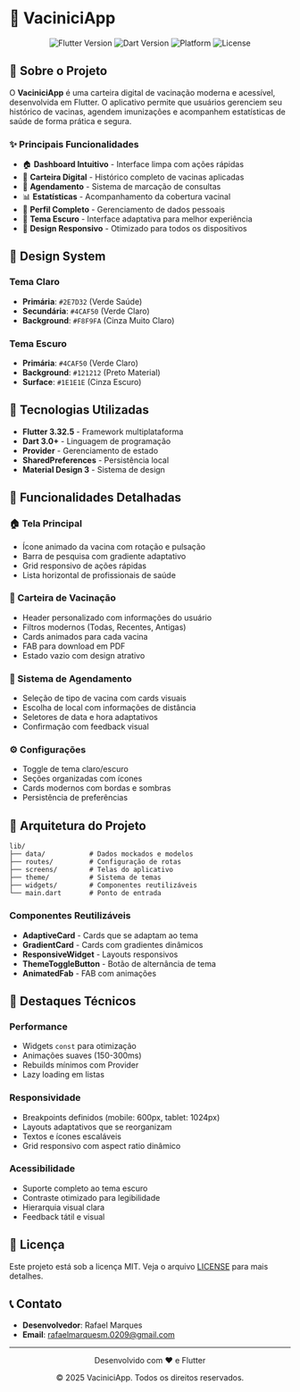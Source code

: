 # 💉 VaciniciApp

<div align="center">
  <img src="https://img.shields.io/badge/Flutter-3.32.5-blue?logo=flutter" alt="Flutter Version">
  <img src="https://img.shields.io/badge/Dart-3.0+-blue?logo=dart" alt="Dart Version">
  <img src="https://img.shields.io/badge/Platform-Android%20%7C%20iOS%20%7C%20Web-green" alt="Platform">
  <img src="https://img.shields.io/badge/License-MIT-yellow" alt="License">
</div>

## 📱 Sobre o Projeto

O **VaciniciApp** é uma carteira digital de vacinação moderna e acessível, desenvolvida em Flutter. O aplicativo permite que usuários gerenciem seu histórico de vacinas, agendem imunizações e acompanhem estatísticas de saúde de forma prática e segura.

### ✨ Principais Funcionalidades

- 🏠 **Dashboard Intuitivo** - Interface limpa com ações rápidas
- 💉 **Carteira Digital** - Histórico completo de vacinas aplicadas
- 📅 **Agendamento** - Sistema de marcação de consultas
- 📊 **Estatísticas** - Acompanhamento da cobertura vacinal
- 👤 **Perfil Completo** - Gerenciamento de dados pessoais
- 🌙 **Tema Escuro** - Interface adaptativa para melhor experiência
- 📱 **Design Responsivo** - Otimizado para todos os dispositivos

## 🎨 Design System

### Tema Claro
- **Primária**: `#2E7D32` (Verde Saúde)
- **Secundária**: `#4CAF50` (Verde Claro)
- **Background**: `#F8F9FA` (Cinza Muito Claro)

### Tema Escuro
- **Primária**: `#4CAF50` (Verde Claro)
- **Background**: `#121212` (Preto Material)
- **Surface**: `#1E1E1E` (Cinza Escuro)

## 🚀 Tecnologias Utilizadas

- **Flutter 3.32.5** - Framework multiplataforma
- **Dart 3.0+** - Linguagem de programação
- **Provider** - Gerenciamento de estado
- **SharedPreferences** - Persistência local
- **Material Design 3** - Sistema de design

## 📱 Funcionalidades Detalhadas

### 🏠 Tela Principal
- Ícone animado da vacina com rotação e pulsação
- Barra de pesquisa com gradiente adaptativo
- Grid responsivo de ações rápidas
- Lista horizontal de profissionais de saúde

### 💉 Carteira de Vacinação
- Header personalizado com informações do usuário
- Filtros modernos (Todas, Recentes, Antigas)
- Cards animados para cada vacina
- FAB para download em PDF
- Estado vazio com design atrativo

### 📅 Sistema de Agendamento
- Seleção de tipo de vacina com cards visuais
- Escolha de local com informações de distância
- Seletores de data e hora adaptativos
- Confirmação com feedback visual

### ⚙️ Configurações
- Toggle de tema claro/escuro
- Seções organizadas com ícones
- Cards modernos com bordas e sombras
- Persistência de preferências

## 🎯 Arquitetura do Projeto

```
lib/
├── data/           # Dados mockados e modelos
├── routes/         # Configuração de rotas
├── screens/        # Telas do aplicativo
├── theme/          # Sistema de temas
├── widgets/        # Componentes reutilizáveis
└── main.dart       # Ponto de entrada
```

### Componentes Reutilizáveis

- **AdaptiveCard** - Cards que se adaptam ao tema
- **GradientCard** - Cards com gradientes dinâmicos
- **ResponsiveWidget** - Layouts responsivos
- **ThemeToggleButton** - Botão de alternância de tema
- **AnimatedFab** - FAB com animações

## 🌟 Destaques Técnicos

### Performance
- Widgets `const` para otimização
- Animações suaves (150-300ms)
- Rebuilds mínimos com Provider
- Lazy loading em listas

### Responsividade
- Breakpoints definidos (mobile: 600px, tablet: 1024px)
- Layouts adaptativos que se reorganizam
- Textos e ícones escaláveis
- Grid responsivo com aspect ratio dinâmico

### Acessibilidade
- Suporte completo ao tema escuro
- Contraste otimizado para legibilidade
- Hierarquia visual clara
- Feedback tátil e visual

## 📄 Licença

Este projeto está sob a licença MIT. Veja o arquivo [LICENSE](LICENSE) para mais detalhes.

## 📞 Contato

- **Desenvolvedor**: Rafael Marques
- **Email**: rafaelmarquesm.0209@gmail.com

---

<div align="center">
  <p>Desenvolvido com ❤️ e Flutter</p>
  <p>© 2025 VaciniciApp. Todos os direitos reservados.</p>
</div>
